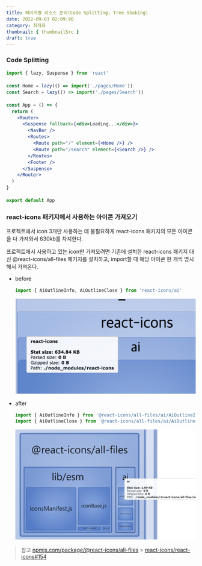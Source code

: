 ```yaml
---
title: 페이지별 리소스 분리(Code Splitting, Tree Shaking)
date: 2022-09-03 02:09:90
category: 최적화
thumbnail: { thumbnailSrc }
draft: true
---
```


### Code Splitting

```jsx
import { lazy, Suspense } from 'react'

const Home = lazy(() => import('./pages/Home'))
const Search = lazy(() => import('./pages/Search'))

const App = () => {
  return (
    <Router>
      <Suspense fallback={<div>Loading...</div>}>
        <NavBar />
        <Routes>
          <Route path="/" element={<Home />} />
          <Route path="/search" element={<Search />} />
        </Routes>
        <Footer />
      </Suspense>
    </Router>
  )
}

export default App
```

### react-icons 패키지에서 사용하는 아이콘 가져오기

프로젝트에서 icon 3개만 사용하는 데 불필요하게 react-icons 패키지의 모든 아이콘을 다 가져와서 630kb를 차지한다.

프로젝트에서 사용하고 있는 icon만 가져오려면 기존에 설치한 react-icons 패키지 대신 @react-icons/all-files 패키지를 설치하고, import할 때 해당 아이콘 한 개씩 명시해서 가져온다.

- before

  ```javascript
  import { AiOutlineInfo, AiOutlineClose } from 'react-icons/ai'
  ```

  ![react-icons-before](../image/react-icons-before.png)

- after

  ```javascript
  import { AiOutlineInfo } from '@react-icons/all-files/ai/AiOutlineInfo'
  import { AiOutlineClose } from '@react-icons/all-files/ai/AiOutlineClose'
  ```

  ![react-icons-after](../image/react-icons-after.png)

> 참고
> [npmjs.com/package/@react-icons/all-files](https://www.npmjs.com/package/@react-icons/all-files) > [react-icons/react-icons#154](https://github.com/react-icons/react-icons/issues/154)

